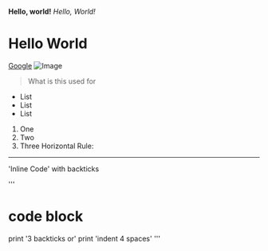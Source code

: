 __Hello, world!__
*Hello, World!*
# Hello World
[Google](https://www.google.com/) 
![Image](https://media.licdn.com/dms/image/C4D0BAQEE5nshbEgWTQ/company-logo_200_200/0/1653290015557/hi_official_logo?e=2147483647&v=beta&t=Fls9KV6a0WAUD1FdHyJ1dxzJJTl5Chz20oro72FjNzc)
> What is this used for

* List
* List
* List
  
1. One
2. Two
3. Three
Horizontal Rule:
---

'Inline Code' with backticks

'''
# code block
print '3 backticks or' 
print 'indent 4 spaces'
'''
